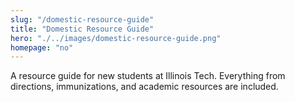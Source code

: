 ```yaml
--- 
slug: "/domestic-resource-guide"
title: "Domestic Resource Guide"
hero: "./../images/domestic-resource-guide.png"
homepage: "no"
---
```


A resource guide for new students at Illinois Tech.  Everything from directions, immunizations, and academic resources are included.